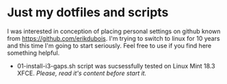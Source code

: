 # Just my dotfiles and scripts

I was interested in conception of placing personal settings on github known from https://github.com/erikdubois. I'm trying to switch to linux for 10 years and this time I'm going to start seriously.
Feel free to use if you find here something helpful.

- 01-install-i3-gaps.sh script was sucsessfully tested on Linux Mint 18.3 XFCE. *Please, read it's content before start it.*
